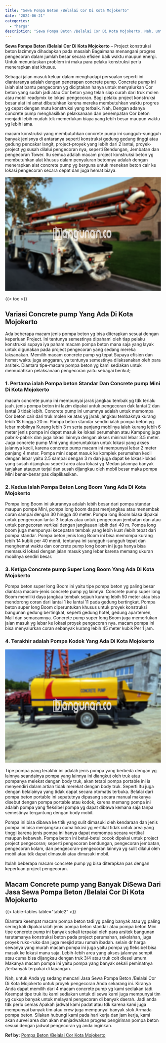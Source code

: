 ```yaml
---
title: "Sewa Pompa Beton /Belalai Cor Di Kota Mojokerto"
date: "2024-06-21"
categories: 
  - "harga"
description: "Sewa Pompa Beton /Belalai Cor Di Kota Mojokerto. Nah, untuk Anda yg sedang mencari Jasa Sewa Pompa Beton /Belalai Cor Di Kota Mojokerto untuk proyek pengecor..."
---
```


**Sewa Pompa Beton /Belalai Cor Di Kota Mojokerto** – Project konstruksi beton lazimnya dihadapkan pada masalah Bagaimana menangani progres pengecoran dalam jumlah besar secara efisien baik waktu maupun energi. Untuk menuntaskan problem ini maka para pelaku konstruksi perlu menerapkan alat khusus.

Sebagai jalan masuk keluar dalam menghadapi persoalan seperti ini diantaranya adalah dengan penerapan concrete pump. Concrete pump ini ialah alat bantu pengecoran yg diciptakan hanya untuk menyalurkan Cor beton yang sudah jadi atau Cor beton yang telah siap curah dari truk molen atau mobil readymix ke lokasi pengecoran. Bagi pelaku project konstruksi besar alat ini amat dibutuhkan karena mereka membutuhkan waktu progres yg cepat dengan mutu konstruksi yang terbaik. Nah, Dengan adanya concrete pump menghasilkan pelaksanaan dan penempatan Cor beton menjadi lebih mudah tdk memerlukan biaya yang lebih besar maupun waktu yg lebih lama.

macam konstruksi yang membutuhkan concrete pump ini sungguh-sungguh banyak jenisnya di antaranya seperti konstruksi gedung gedung tinggi atau gedung pencakar langit, project-proyek yang lebih dari 2 lantai, proyek-project yg susah dilalui pengecoran nya, seperti Bendungan, Jembatan dan pengecoran Tower. Itu semua adalah macam project konstruksi beton yg membutuhkan alat khusus dalam penyaluran betonnya adalah dengan menerapkan alat concrete pump yg berguna untuk menekan beton cair ke lokasi pengecoran secara cepat dan juga hemat biaya.

![Sewa Pompa Beton /Belalai Cor Di Kota Mojokerto](/images/sewa-concrete-pump-05.png)

{{< toc >}}

## Variasi Concrete pump Yang Ada Di Kota Mojokerto

Ada beberapa macam jenis pompa beton yg bisa diterapkan sesuai dengan keperluan Project. Ini tentunya semestinya dipahami oleh tiap pelaku konstruksi supaya iya paham macam pompa beton mana saja yang layak untuk digunakan pada project pengecoran yang sedang mereka laksanakan. Memilih macam concrete pump yg tepat Supaya efisien dan hemat waktu juga anggaran, ya tentunya semestinya dilaksanakan oleh para arsitek. Diantara tipe-macam pompa beton yg kami sediakan untuk memudahkan pelaksanaan pengecoran yaitu sebagai berikut;

### 1\. Pertama ialah Pompa beton Standar Dan Concrete pump Mini Di Kota Mojokerto

macam concrete pump ini mempunyai jarak jangkau tembak yg tdk terlalu jauh. jenis pompa beton ini lazim dipakai untuk pengecoran dak lantai 2 dan lantai 3 tidak lebih. Concrete pump ini umumnya adalah untuk memompa Cor beton cair dari truk molen ke atas yg jarak jangkau tembaknya kurang lebih 18 hingga 20 m. Pompa beton standar sendiri ialah pompa beton yg lebar mobilnya Kurang lebih 3 m serta panjang mobilnya ialah kurang lebih 6 meter jenis pompa ini dapat masuk ke lokasi perumahan atau Kampung juga pabrik-pabrik dan juga lokasi lainnya dengan akses minimal lebar 3.5 meter. Juga concrete pump Mini yang diperuntukkan untuk lokasi yang akses jalannya kecil, karena concrete pump macam ini mempunyai lebar 2 meter panjang 4 meter. Pompa mini dapat masuk ke komplek perumahan kecil dengan lebar yaitu 2.5 sampai dengan 3 m dan juga dapat ke lokasi-lokasi yang susah dijangkau seperti area atau lokasi yg Medan jalannya banyak tanjakan ataupun terjal dan susah dijangkau oleh mobil besar maka pompa Mini benar-benar pas diaplikasikan.

### 2\. Kedua Ialah Pompa Beton Long Boom Yang Ada Di Kota Mojokerto

Pompa long Boom ini ukurannya adalah lebih besar dari pompa standar maupun pompa Mini, pompa long boom dapat menjangkau atau menembak coran sampai dengan 30 hingga 40 meter. Pompa long Boom biasa dipakai untuk pengecoran lantai 3 keatas atau untuk pengecoran jembatan dan atau untuk pengecoran vertikal dengan jangkauan lebih dari 40 m. Pompa long boom juga mempunyai kecepatan tembak yang lebih kuat /lebih tepat dari pompa standar. Pompa beton jenis long Boom ini bisa memompa kurang lebih 14 kubik per 40 menit, tentunya ini sungguh-sungguh tepat dan menghemat waktu dan concrete pump long boom ini juga hanya bisa memasuki lokasi dengan jalan masuk yang lebar karena memang ukuran mobilnya sendiri besar.

### 3\. Ketiga Concrete pump Super Long Boom Yang Ada Di Kota Mojokerto

Pompa beton super long Boom ini yaitu tipe pompa beton yg paling besar diantara macam-jenis concrete pump yg lainnya. Concrete pump super long Boom memiliki daya jangkau tembak sejauh kurang lebih 50 meter atau bisa mendorong coran dari lantai 1 ke lantai 11 pada gedung bertingkat. Pompa beton super long Boom diperuntukan khusus untuk proyek konstruksi bangunan gedung bertingkat, seperti gedung hotel, gedung apartemen, Mall dan semacamnya. Concrete pump super long Boom juga memerlukan jalan masuk yg lebar ke lokasi proyek pengecoran nya. macam pompa ini bisa menyalurkan coran sebanyak kurang lebih 45 meter kubik Per 1 jam.

### 4\. Terakhir adalah Pompa Kodok Yang Ada Di Kota Mojokerto

![Sewa Pompa Beton /Belalai Cor Di Kota Mojokerto](/images/sewa-concrete-pump-09.png)

Tipe pompa yang terakhir ini adalah jenis pompa yang berbeda dengan yg lainnya seandainya pompa yang lainnya ini diangkut oleh truk atau pompanya melekat dengan body truk, akan tetapi pompa portable ini ia menyendiri dalam artian tidak merekat dengan body truk. Seperti Itu juga dengan belalainya yang tidak dapat secara otomatis terbuka. Belalai dari pompa beton portable ini sepatutnya dipasang secara manual makanya disebut dengan pompa portable atau kodok, karena memang pompa ini adalah pompa yang fleksibel pompa yg dapat dibawa kemana saja tanpa semestinya tergantung dengan body mobil.

Pompa ini bisa dibawa ke titik yang sulit dimasuki oleh kendaraan dan jenis pompa ini bisa menjangkau cuma lokasi yg vertikal tidak untuk area yang tinggi karena jenis pompa ini hanya dapat memompa secara vertikal maupun kebawah. Pompa beton ini betul-betul cocok dipakai untuk project project pengecoran; seperti pengecoran bendungan, pengecoran jembatan, pengecoran kolam, dan pengecoran-pengecoran lainnya yg sulit dilalui oleh mobil atau tdk dapat dimasuki atau dimasuki mobil.

Itulah beberapa macam concrete pump yg bisa diterapkan pas dengan keperluan project pengecoran.

## Macam Concrete pump yang Banyak DiSewa Dari Jasa Sewa Pompa Beton /Belalai Cor Di Kota Mojokerto

{{< table-tables table="table2" >}}

Diantara keempat macam pompa beton tadi yg paling banyak atau yg paling sering kali dipakai ialah jenis pompa beton standar atau pompa beton Mini. tipe concrete pump ini banyak sekali terpakai oleh para arsitek bangunan terutamanya konstruksi beton pada project perumahan, sekolahan, juga proyek ruko-ruko dan juga mesjid atau rumah ibadah. selain dr harga sewanya yang murah macam pompa ini juga yaitu pompa yg fleksibel bisa masuk ke lokasi mana saja. Lebih-lebih area yang akses jalannya sempit atau cuma bisa dijangkau dengan truk 3/4 atau truk colt diesel umum. Makanya macam pompa ini yaitu pompa yang banyak sekali peminatnya /terbanyak terpakai di lapangan.

Nah, untuk Anda yg sedang mencari Jasa Sewa Pompa Beton /Belalai Cor Di Kota Mojokerto untuk proyek pengecoran Anda sekarang ini. Kiranya Anda dapat memilih dari 4 macam concrete pump yg kami sediakan tadi. Keempat tipe truk itu kami sediakan untuk di sewa kami juga mempunyai tim yg cukup banyak untuk melayani pengecoran di banyak daerah. Jadi anda tdk perlu cemas Apakah jadwal kami padat atau tdk karena kami juga mempunyai banyak tim atau crew juga mempunyai banyak stok Armada pompa beton. Silakan hubungi kami pada hari kerja dan jam kerja, kami akan survei area dan akan menjadwalkan progres pengiriman pompa beton sesuai dengan jadwal pengecoran yg anda inginkan.

**Ref by:** [Pompa Beton /Belalai Cor Kota Mojokerto](https://id.wikipedia.org/wiki/Pompa)
